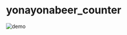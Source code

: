 # yonayonabeer_counter

![demo](https://raw.githubusercontent.com/wiki/shrimp78/yonayonabeer_counter/screenGif.gif)
